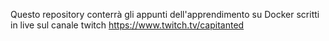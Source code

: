 Questo repository conterrà gli appunti dell'apprendimento su Docker scritti in live sul canale twitch https://www.twitch.tv/capitanted